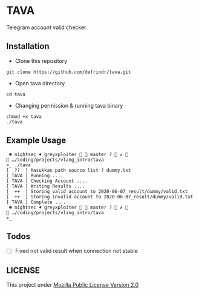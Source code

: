 # TAVA

Telegram account valid checker

## Installation

- Clone this repository

```
git clone https://github.com/defrindr/tava.git
```

- Open tava directory

```
cd tava
```

- Changing permission & running tava binary

```
chmod +x tava
./tava
```

## Example Usage

```
 ☻ nightsec ♦ greyxploiter   master ?  ✔                                                                        …/coding/projects/vlang_intro/tava
>_ ./tava
[  ??  ] Masukkan path source list ? dummy.txt
[ TAVA ] Running ....
[ TAVA ] Checking Account ....
[ TAVA ] Writing Results ....
[  ++  ] Storing valid account to 2020-06-07_result/dummy/valid.txt
[  ++  ] Storing invalid account to 2020-06-07_result/dummy/valid.txt
[ TAVA ] Complete ....
 ☻ nightsec ♦ greyxploiter   master ?  ✔                                                                        …/coding/projects/vlang_intro/tava
>_
```

## Todos

- [ ] Fixed not valid result when connection not stable


## LICENSE

This project under [Mozilla Public License Version 2.0](LICENSE)
